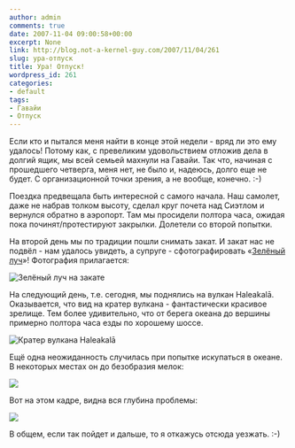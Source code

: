 ```yaml
---
author: admin
comments: true
date: 2007-11-04 09:00:58+00:00
excerpt: None
link: http://blog.not-a-kernel-guy.com/2007/11/04/261
slug: ура-отпуск
title: Ура! Отпуск!
wordpress_id: 261
categories:
- default
tags:
- Гавайи
- Отпуск
---
```


Если кто и пытался меня найти в конце этой недели - вряд ли это ему удалось! Потому как, с превеликим удовольствием отложив дела в долгий ящик, мы всей семьей махнули на Гавайи. Так что, начиная с прошедшего четверга, меня нет, не было и, надеюсь, долго еще не будет. С организационной точки зрения, а не вообще, конечно. :-)


<!-- more -->
  

Поездка предвещала быть интересной с самого начала. Наш самолет, даже не набрав толком высоту, сделал круг почета над Сиэтлом и вернулся обратно в аэропорт. Там мы просидели полтора часа, ожидая пока починят/протестируют закрылки. Долетели со второй попытки.

 

На второй день мы по традиции пошли снимать закат. И закат нас не подвёл - нам удалось увидеть, а супруге - сфотографировать «[Зелёный луч](http://ru.wikipedia.org/wiki/%D0%97%D0%B5%D0%BB%D1%91%D0%BD%D1%8B%D0%B9_%D0%BB%D1%83%D1%87)»! Фотография прилагается:

 

![Зелёный луч на закате](http://blog.not-a-kernel-guy.com/wp-content/uploads/2007/11/green_flash.jpg)

 

На следующий день, т.е. сегодня, мы поднялись на вулкан Haleakalā. Оказывается, что вид на кратер вулкана - фантастически красивое зрелище. Тем более удивительно, что от берега океана до вершины примерно полтора часа езды по хорошему шоссе.

 

![Кратер вулкана Haleakalā](http://blog.not-a-kernel-guy.com/wp-content/uploads/2007/11/haleakala_crater.jpg)

 

Ещё одна неожиданность случилась при попытке искупаться в океане. В некоторых местах он до безобразия мелок:

 

![](http://blog.not-a-kernel-guy.com/wp-content/uploads/2007/11/deep_blue_sea_1.jpg)

 

Вот на этом кадре, видна вся глубина проблемы:

 

![](http://blog.not-a-kernel-guy.com/wp-content/uploads/2007/11/deep_blue_sea_2.jpg)

 

В общем, если так пойдет и дальше, то я откажусь отсюда уезжать. :-)
